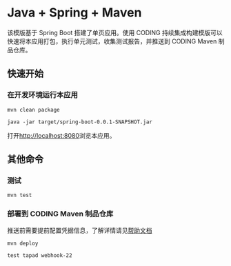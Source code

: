 # Java + Spring + Maven

该模版基于 Spring Boot 搭建了单页应用。使用 CODING 持续集成构建模版可以快速将本应用打包，执行单元测试，收集测试报告，并推送到 CODING Maven 制品仓库。

## 快速开始

### 在开发环境运行本应用

```
mvn clean package
```

```
java -jar target/spring-boot-0.0.1-SNAPSHOT.jar
```

打开[http://localhost:8080](http://localhost:8080)浏览本应用。

## 其他命令

### 测试

```
mvn test
```

### 部署到 CODING Maven 制品仓库

推送前需要提前配置凭据信息，了解详情请见[帮助文档](https://help.coding.net/docs/ar/quick-start/maven.html)

```
mvn deploy
```
```
test tapad webhook-22
```
